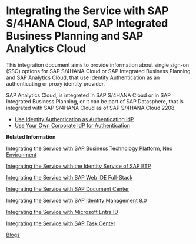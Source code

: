 <!-- loiodd61aea2845441c78ef082e1059f04b7 -->

# Integrating the Service with SAP S/4HANA Cloud, SAP Integrated Business Planning and SAP Analytics Cloud

This integration document aims to provide information about single sign-on \(SSO\) options for SAP S/4HANA Cloud or SAP Integrated Business Planning and SAP Analytics Cloud, that use Identity Authentication as an authenticating or proxy identity provider.



SAP Analytics Cloud, is integreted in SAP S/4HANA Cloud or in SAP Integrated Business Planning, or it can be part of SAP Datasphere, that is integrated with SAP S/4HANA Cloud as of SAP S/4HANA Cloud 2208.



-   [Use Identity Authentication as Authenticating IdP](use-identity-authentication-as-authenticating-idp-2ff9a61.md)
-   [Use Your Own Corporate IdP for Authentication](use-your-own-corporate-idp-for-authentication-699edc9.md)

**Related Information**  


[Integrating the Service with SAP Business Technology Platform, Neo Environment](integrating-the-service-with-sap-business-technology-platform-neo-environment-fe84459.md#loiofe84459e688c43698591d3b9e1aac828 "SAP BTP acts as a service provider, and Identity Authentication acts as an identity provider in this setup.")

[Integrating the Service with the Identity Service of SAP BTP](integrating-the-service-with-the-identity-service-of-sap-btp-d5cd80c.md "The Identity service of SAP BTP enables you to delegate authentication to the Identity Authentication service. The Identity service automates the creation of OpenID Connect (OIDC) applications for the Identity Authentication service for each application the Identity service registers.")

[Integrating the Service with SAP Web IDE Full-Stack](integrating-the-service-with-sap-web-ide-full-stack-313f545.md#loio313f5456f3ab41ca925d555cda748f39 "You can use Identity Authentication as identity provider for SAP Web IDE Full-Stack.")

[Integrating the Service with SAP Document Center](integrating-the-service-with-sap-document-center-397683c.md#loio397683cff69d44c5bb2b38c76714c6ca "You can use Identity Authentication as identity provider for SAP Document Center.")

[Integrating the Service with SAP Identity Management 8.0](integrating-the-service-with-sap-identity-management-8-0-f44f931.md "")

[Integrating the Service with Microsoft Entra ID](integrating-the-service-with-microsoft-entra-id-626b173.md "")

[Integrating the Service with SAP Task Center](integrating-the-service-with-sap-task-center-ab5e90e.md)

[Blogs](blogs-a89ca3e.md "Links to blogs and documents about integration scenarios with Identity Authentication.")

